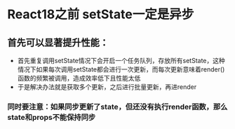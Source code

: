 # React18之前 setState一定是异步

## 首先可以显著提升性能：
* 首先重复调用setState情况下会开启一个任务队列，存放所有setState，这种情况下如果每次调用setState都会进行一次更新，而每次更新意味着render()函数的频繁被调用，造成效率低下且性能太低  
* 于是解决办法就是获取多个更新，之后进行批量更新，再进render  
### 同时要注意：如果同步更新了state，但还没有执行render函数，那么state和props不能保持同步